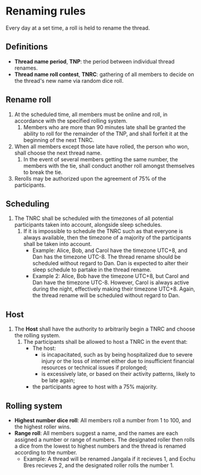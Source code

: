 # Renaming rules
Every day at a set time, a roll is held to rename the thread.

## Definitions
- **Thread name period**, **TNP**: the period between individual thread
  renames.
- **Thread name roll contest**, **TNRC**: gathering of all members to decide
  on the thread's new name via random dice roll.

## Rename roll
1. At the scheduled time, all members must be online and roll, in accordance with the specified rolling system.
   1. Members who are more than 90 minutes late shall be granted the ability to roll for the remainder of the TNP, and shall forfeit it at the beginning of the next TNRC.
1. When all members except those late have rolled, the person who won,  shall choose the next thread name.
   1. In the event of several members getting the same number, the members with the tie, shall conduct another roll amongst themselves to break the tie.
1. Rerolls may be authorized upon the agreement of 75% of the participants.

## Scheduling
1. The TNRC shall be scheduled with the timezones of all potential participants taken into account, alongside sleep schedules.
    1. If it is impossible to schedule the TNRC such as that everyone is always available, then the timezone of a majority of the participants shall be taken into account.
        - Example: Alice, Bob, and Carol have the timezone UTC+8, and Dan has the timezone UTC-8. The thread rename should be scheduled without regard to Dan. Dan is expected to alter their sleep schedule to partake in the thread rename.
        - Example 2: Alice, Bob have the timezone UTC+8, but Carol and Dan have the timezone UTC-8. However, Carol is always active during the night, effectively making their timezone UTC+8. Again, the thread rename will be scheduled without regard to Dan.

## Host
1. The **Host** shall have the authority to arbitrarily begin a TNRC and choose the rolling system.
    1. The participants shall be allowed to host a TNRC in the event that:
        - The host:
            - is incapacitated, such as by being hospitalized due to severe
              injury or the loss of internet either due to insufficient
              financial resources or technical issues if prolonged;
            - is excessively late, or based on their activity patterns, likely
              to be late again;
        - the participants agree to host with a 75% majority.

## Rolling system
- **Highest number dice roll**: All members roll a number from 1 to 100, and the highest roller wins.
- **Range roll**: All members suggest a name, and the names are each assigned a number or range of numbers. The designated roller then rolls a dice from the lowest to highest numbers and the thread is renamed according to the number.
    - Example: A thread will be renamed Jangala if it recieves 1, and Eochu Bres recieves 2, and the designated roller rolls the number 1.
